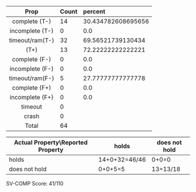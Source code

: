 
| Prop | Count | percent |
|:----:|:------|:--|
|complete   (T-)|14| 30.434782608695656 |
|incomplete (T-)|0|0.0 |
|timeout/ram(T-)|32|69.56521739130434 |
|           (T+)|13|72.22222222222221 |
|complete   (F-)|0|0.0 |
|incomplete (F-)|0|0.0 |
|timeout/ram(F-)|5|27.77777777777778 |
|complete   (F+)|0|0.0 |
|incomplete (F+)|0|0.0 |
|timeout        |0| |
|crash          |0| |
|Total          |64| |

| Actual Property\Reported Property | holds | does not hold |
|------------------------------------|-------|---------------|
| holds | 14+0+32=46/46 | 0+0=0 |
| does not hold | 0+0+5=5 | 13=13/18 |

SV-COMP Score: 41/110

